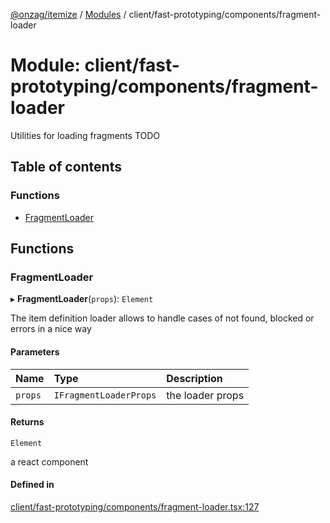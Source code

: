 [@onzag/itemize](../README.md) / [Modules](../modules.md) / client/fast-prototyping/components/fragment-loader

# Module: client/fast-prototyping/components/fragment-loader

Utilities for loading fragments
TODO

## Table of contents

### Functions

- [FragmentLoader](client_fast_prototyping_components_fragment_loader.md#fragmentloader)

## Functions

### FragmentLoader

▸ **FragmentLoader**(`props`): `Element`

The item definition loader allows to handle cases of not found, blocked or errors in a nice way

#### Parameters

| Name | Type | Description |
| :------ | :------ | :------ |
| `props` | `IFragmentLoaderProps` | the loader props |

#### Returns

`Element`

a react component

#### Defined in

[client/fast-prototyping/components/fragment-loader.tsx:127](https://github.com/onzag/itemize/blob/a24376ed/client/fast-prototyping/components/fragment-loader.tsx#L127)
